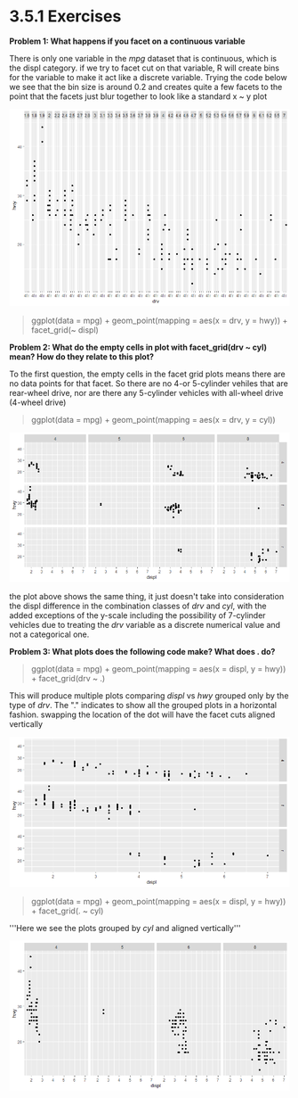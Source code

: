 # 3.5.1 Exercises

**Problem 1: What happens if you facet on a continuous variable**

There is only one variable in the *mpg* dataset that is continuous, which is the displ category.  if we try to facet cut on that variable, R will create bins for the variable to make it act like a discrete variable.  Trying the code below we see that the bin size is around 0.2 and creates quite a few facets to the point that the facets just blur together to look like a standard x ~ y plot

![image](/images/Exercise3.5.1.1.png)

> ggplot(data = mpg) + 
>     geom_point(mapping = aes(x = drv, y = hwy)) + 
>     facet_grid(~ displ)

**Problem 2: What do the empty cells in plot with facet_grid(drv ~ cyl) mean? How do they relate to this plot?**

To the first question, the empty cells in the facet grid plots means there are no data points for that facet.  So there are no 4-or 5-cylinder vehiles that are rear-wheel drive, nor are there any 5-cylinder vehicles with all-wheel drive (4-wheel drive)

>ggplot(data = mpg) + 
>  geom_point(mapping = aes(x = drv, y = cyl))

![image](/images/Exercise3.5.1.2.png)


the plot above shows the same thing, it just doesn't take into consideration the displ difference in the combination classes of *drv* and *cyl*, with the added exceptions of the y-scale including the possibility of 7-cylinder vehicles due to treating the *drv* variable as a discrete numerical value and not a categorical one. 

**Problem 3: What plots does the following code make? What does . do?**

>ggplot(data = mpg) + 
>  geom_point(mapping = aes(x = displ, y = hwy)) +
>  facet_grid(drv ~ .)

This will produce multiple plots comparing *displ* vs *hwy* grouped only by the type of *drv*.  The "." indicates to show all the grouped plots in a horizontal fashion.  swapping the location of the dot will have the facet cuts aligned vertically

![image](/images/Exercise3.5.1.3a.png)

>ggplot(data = mpg) + 
>  geom_point(mapping = aes(x = displ, y = hwy)) +
>  facet_grid(. ~ cyl)

'''Here we see the plots grouped by *cyl* and aligned vertically'''

![image](/images/Exercise3.5.1.3b.png)
